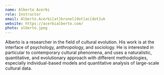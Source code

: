 ```yaml
---
name: Alberto Acerbi
role: Instructor
email: Alberto.Acerbi[at]brunel[dot]ac[dot]uk
website: https://acerbialberto.com/
photo: alberto.jpeg
---
```

Alberto is a researcher in the field of cultural evolution. His work is at the interface of psychology, anthropology, and sociology. He is interested in particular to contemporary cultural phenomena, and uses a naturalistic, quantitative, and evolutionary approach with different methodologies, especially individual-based models and quantitative analysis of large-scale cultural data. 

